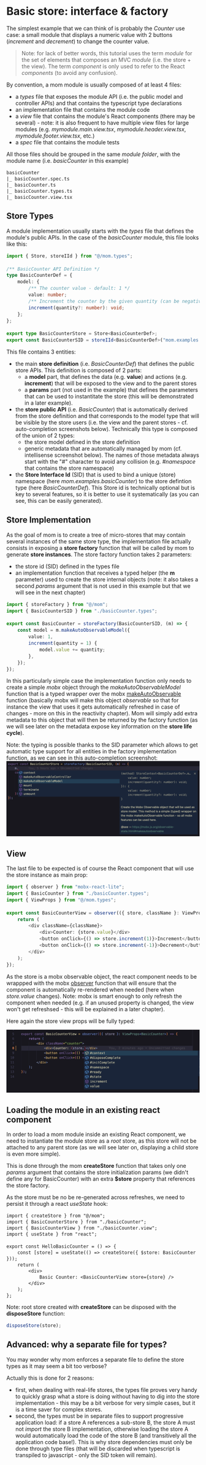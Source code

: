 # Basic store: interface & factory

The simplest example that we can think of is probably the _Counter_ use case: a small module that displays a numeric value with 2 buttons (_increment_ and _decrement_) to change the counter value.

> Note: for lack of better words, this tutorial uses the term _module_ for the set of elements that composes an MVC _module_ (i.e. the store + the view). The term _component_ is only used to refer to the React _components_ (to avoid any confusion).

By convention, a mom module is usually composed of at least 4 files:

-   a _types_ file that exposes the module API (i.e. the public model and controller APIs) and that contains the typescript type declarations
-   an implementation file that contains the module code
-   a _view_ file that contains the module's React components (there may be several) - note: it is also frequent to have multiple view files for large modules (e.g. _mymodule.main.view.tsx_, _mymodule.header.view.tsx_, _mymodule.footer.view.tsx_, etc.)
-   a _spec_ file that contains the module tests

All those files should be grouped in the same _module folder_, with the module name (i.e. _basicCounter_ in this example)

```
basicCounter
|_ basicCounter.spec.ts
|_ basicCounter.ts
|_ basicCounter.types.ts
|_ basicCounter.view.tsx

```

## Store Types

A module implementation usually starts with the _types_ file that defines the module's public APIs. In the case of the _basicCounter_ module, this file looks like this:

<!-- start:code src="src/examples/basicCounter/basicCounter.types.ts" -->

```typescript
import { Store, storeIId } from "@/mom.types";

/** BasicCounter API Definition */
type BasicCounterDef = {
    model: {
        /** The counter value - default: 1 */
        value: number;
        /** Increment the counter by the given quantity (can be negative) - default: 1 */
        increment(quantity?: number): void;
    };
};

export type BasicCounterStore = Store<BasicCounterDef>;
export const BasicCounterSID = storeIId<BasicCounterDef>("mom.examples.basicCounter");
```

<!-- end:code -->

This file contains 3 entities:

-   the main **store definition** (i.e. _BasicCounterDef_) that defines the public store APIs. This definition is composed of 2 parts:
    -   a **model** part, that defines the data (e.g. **value**) and actions (e.g. **increment**) that will be exposed to the view and to the parent stores
    -   a **params** part (not used in the example) that defines the parameters that can be used to instantitate the store (this will be demonstrated in a later example).
-   the **store public API** (i.e. _BasicCounter_) that is automatically derived from the store definition and that corresponds to the model type that will be visible by the store users
    (i.e. the view and the parent stores - cf. auto-completion screenshots below). Technically this type is composed of the union of 2 types:
    -   the store model defined in the store definition
    -   generic metadata that are automatically managed by mom (cf. intellisense screenshot below). The names of those metadata always start with the "#" character to avoid
        any collision (e.g. _#namespace_ that contains the store namespace)
-   the **Store Interface Id** (SID) that is used to bind a unique (store) namespace (here _mom.examples.basicCounter_) to the store defintion type (here _BasicCounterDef_).
    This Store id is technically optional but is key to several features, so it is better to use it systematically (as you can see, this can be easily generated).

## Store Implementation

As the goal of mom is to create a tree of micro-stores that may contain several instances of the same store type, the implementation file actually consists in exposing a **store factory** function that will be called by mom to generate **store instances**. The store factory function takes 2 parameters:

-   the store id (SID) defined in the types file
-   an implementation function that receives a typed helper (the **m** parameter) used to create the store internal objects (note: it also takes a second _params_ argument that is not used in this example but that we will see in the next chapter)

<!-- start:code src="src/examples/basicCounter/basicCounter.ts" -->

```typescript
import { storeFactory } from "@/mom";
import { BasicCounterSID } from "./basicCounter.types";

export const BasicCounter = storeFactory(BasicCounterSID, (m) => {
    const model = m.makeAutoObservableModel({
        value: 1,
        increment(quantity = 1) {
            model.value += quantity;
        },
    });
});
```

<!-- end:code -->

In this particularly simple case the implementation function only needs to create a simple _mobx_ object through the _makeAutoObservableModel_ function that is
a typed wrapper over the mobx [makeAutoObservable] function (basically mobx will make this object _observable_ so that for instance the view that uses it gets automatically refreshed in case of changes - more on this in the reactivity chapter). Mom will simply add extra metadata to this object that will then be returned by the factory function (as we
will see later on the metadata expose key information on the **store life cycle**).

Note: the typing is possible thanks to the SID parameter which allows to get automatic type support for all entities in the factory implementation function, as we can see in this auto-completion screenshot:
![Intellisense Store Factory](./imgs/basicCounterImplIntellisense.png "Intellisense Store Factory")

[makeAutoObservable]: https://mobx.js.org/observable-state.html#makeautoobservable

## View

The last file to be expected is of course the React component that will use the store instance as main prop:

<!-- start:code src="src/examples/basicCounter/basicCounter.view.tsx" -->

```typescript
import { observer } from "mobx-react-lite";
import { BasicCounter } from "./basicCounter.types";
import { ViewProps } from "@/mom.types";

export const BasicCounterView = observer(({ store, className }: ViewProps<BasicCounterStore>) => {
    return (
        <div className={className}>
            <div>Counter: {store.value}</div>
            <button onClick={() => store.increment(1)}>Increment</button>
            <button onClick={() => store.increment(-1)}>Decrement</button>
        </div>
    );
});
```

<!-- end:code -->

As the store is a mobx observable object, the react component needs to be wrappped with the mobx [observer] function that will ensure that the component is automatically
re-rendered when needed (here when _store.value_ changes). Note: mobx is smart enough to only refresh the component when needed (e.g. if an unused property is changed, the view won't get
refreshsed - this will be explained in a later chapter).

Here again the store view props will be fully typed:

![Intellisense view](./imgs/basicCouterViewIntellisense.png "Intellisense view")

[observer]: https://mobx.js.org/react-integration.html

## Loading the module in an existing react component

In order to load a mom module inside an existing React component, we need to instantiate the module store as a _root_ store, as this store will not be attached to any parent store
(as we will see later on, displaying a child store is even more simple).

This is done through the mom **createStore** function that takes only one _params_ argument that contains the store initialization params (we didn't define any for BasicCounter)
with an extra **$store** property that references the store factory.

As the store must be no be re-generated across refreshes, we need to persist it through a react _useState_ hook:

<!-- start:code src="src/examples/basicCounter/basicCounter.example.tsx" -->

```tsx
import { createStore } from "@/mom";
import { BasicCounterStore } from "./basicCounter";
import { BasicCounterView } from "./basicCounter.view";
import { useState } from "react";

export const HelloBasicCounter = () => {
    const [store] = useState(() => createStore({ $store: BasicCounter }));
    return (
        <div>
            Basic Counter: <BasicCounterView store={store} />
        </div>
    );
};
```

<!-- end:code -->

Note: root store created with **createStore** can be disposed with the **disposeStore** function:

```typescript
disposeStore(store);
```

## Advanced: why a separate file for types?

You may wonder why mom enforces a separate file to define the store types as it may seem a bit too verbose?

Actually this is done for 2 reasons:

-   first, when dealing with real-life stores, the types file proves very handy to quickly grasp what a store is doing without having to dig into the store
    implementation - this may be a bit verbose for very simple cases, but it is a time saver for complex stores.
-   second, the types must be in separate files to support progressive application load: if a store A references a sub-store B, the store A must not _import_
    the store B implementation, otherwise loading the store A would automatically load the code of the store B (and transitively all the application code base!). This is why
    store dependencies must only be done through type files (that will be discarded when typescript is transpiled to javascript - only the SID token will remain).
